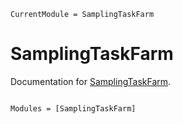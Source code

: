 ```@meta
CurrentModule = SamplingTaskFarm
```

# SamplingTaskFarm

Documentation for [SamplingTaskFarm](https://github.com/jagot/SamplingTaskFarm.jl).

```@index
```

```@autodocs
Modules = [SamplingTaskFarm]
```
